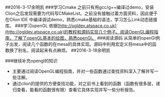 ##2016-3-17余明凯 
###学习Cmake
之前只有用gcc/g++编译过demo，安装Clion之后发现需要为代码写CMakeList。之前没有接触过着方面资料，因此便于在Clion IDE 中编译调试demo，熟悉cmake基础的语法，学习怎么Link动态链接库。
###学习openGL
依据[http://ogldev.atspace.co.uk](http://ogldev.atspace.co.uk)的教程和源码实现几个例子。阅读OpenGL编程指南，了解了openGL基本的绘图，熟悉openGl。
###阅读源码
从简单的openGl例子出发，阅读几个函数的在mesa的具体实现。源码中利用宏定义将mesa中的函数换了别名，阅读起来有点麻烦。
##2016-3-18余明凯 

###继续补充opengl的知识
- 主要通过阅读OpenGL编程指南，并对一些函数通过查找资料深入了解并写一些注解。
- 通过clion的提供的方便查找功能，对之前书上看到的函数（函数有很多层，递归查看，能看的函数很有限）查看它具体实现并写一些分析报告。